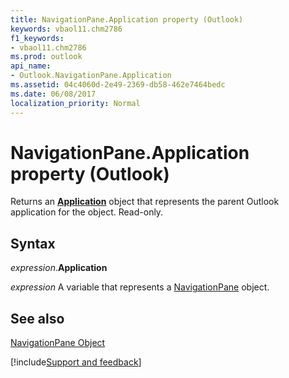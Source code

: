 ```yaml
---
title: NavigationPane.Application property (Outlook)
keywords: vbaol11.chm2786
f1_keywords:
- vbaol11.chm2786
ms.prod: outlook
api_name:
- Outlook.NavigationPane.Application
ms.assetid: 04c4060d-2e49-2369-db58-462e7464bedc
ms.date: 06/08/2017
localization_priority: Normal
---
```



# NavigationPane.Application property (Outlook)

Returns an  **[Application](Outlook.Application.md)** object that represents the parent Outlook application for the object. Read-only.


## Syntax

_expression_.**Application**

_expression_ A variable that represents a [NavigationPane](Outlook.NavigationPane.md) object.


## See also


[NavigationPane Object](Outlook.NavigationPane.md)

[!include[Support and feedback](~/includes/feedback-boilerplate.md)]